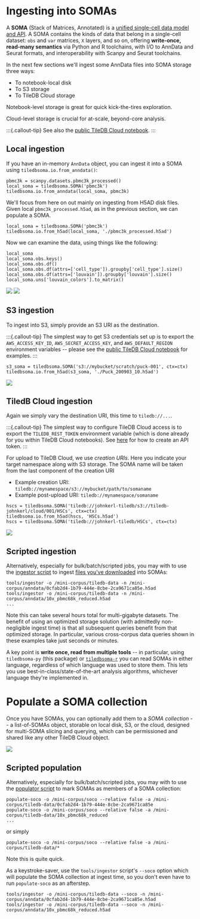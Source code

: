 # Ingesting into SOMAs

A **SOMA** (Stack of Matrices, Annotated) is a [unified single-cell data model and API](https://github.com/single-cell-data/SOMA). A SOMA contains the kinds of data that belong in a single-cell dataset: `obs` and `var` matrices, `X` layers, and so on, offering **write-once, read-many semantics** via Python and R toolchains, with I/O to AnnData and Seurat formats, and interoperability with Scanpy and Seurat toolchains.

In the next few sections we'll ingest some AnnData files into SOMA storage three ways:

* To notebook-local disk
* To S3 storage
* To TileDB Cloud storage

Notebook-level storage is great for quick kick-the-tires exploration.

Cloud-level storage is crucial for at-scale, beyond-core analysis.

:::{.callout-tip}
See also the
[public TileDB Cloud notebook](https://cloud.tiledb.com/notebooks/details/johnkerl-tiledb/33c4fe81-d15f-43cd-a588-5c277cf70cb6/preview).
:::

## Local ingestion

If you have an in-memory `AnnData` object, you can ingest it into a SOMA using `tiledbsoma.io.from_anndata()`:

```
pbmc3k = scanpy.datasets.pbmc3k_processed()
local_soma = tiledbsoma.SOMA('pbmc3k')
tiledbsoma.io.from_anndata(local_soma, pbmc3k)
```

We'll focus from here on out mainly on ingesting from H5AD disk files.  Given local
`pbmc3k_processed.h5ad`, as in the previous section, we can populate a SOMA.

```
local_soma = tiledbsoma.SOMA('pbmc3k')
tiledbsoma.io.from_h5ad(local_soma, './pbmc3k_processed.h5ad')
```

Now we can examine the data, using things like the following:

```
local_soma
local_soma.obs.keys()
local_soma.obs.df()
local_soma.obs.df(attrs=['cell_type']).groupby['cell_type'].size()
local_soma.obs.df(attrs=['louvain']).groupby['louvain'].size()
local_soma.uns['louvain_colors'].to_matrix()
```

![](images/local-inspect-1.png)
![](images/local-inspect-2.png)

## S3 ingestion

To ingest into S3, simply provide an S3 URI as the destination.

:::{.callout-tip}
The simplest way to get S3 credentials set up is to export the `AWS_ACCESS_KEY_ID`,
`AWS_SECRET_ACCESS_KEY`, and `AWS_DEFAULT_REGION` environment variables -- please see the
[public TileDB Cloud notebook](https://cloud.tiledb.com/notebooks/details/johnkerl-tiledb/33c4fe81-d15f-43cd-a588-5c277cf70cb6/preview) for examples.
:::

```
s3_soma = tiledbsoma.SOMA('s3://mybucket/scratch/puck-001', ctx=ctx)
tiledbsoma.io.from_h5ad(s3_soma, './Puck_200903_10.h5ad')
```

![](images/s3-inspect.png)

## TiledB Cloud ingestion

Again we simply vary the destination URI, this time to `tiledb://...`.

:::{.callout-tip}
The simplest way to configure TileDB Cloud access is to export the `TILEDB_REST_TOKEN` environment
variable (which is done already for you within TileDB Cloud notebooks).  See
[here](https://docs.tiledb.com/cloud/how-to/account/create-api-tokens) for how to create an API token.
:::

For upload to TileDB Cloud, we use _creation URIs_. Here you indicate your target namespace along with S3 storage. The SOMA name will be taken from the last component of the creation URI

* Example creation URI: `tiledb://mynamespace/s3://mybucket/path/to/somaname`
* Example post-upload URI: `tiledb://mynamespace/somaname`

```
hscs = tiledbsoma.SOMA('tiledb://johnkerl-tiledb/s3://tiledb-johnkerl/cloud/001/HSCs', ctx=ctx)
tiledbsoma.io.from_h5ad(hscs, 'HSCs.h5ad')
hscs = tiledbsoma.SOMA('tiledb://johnkerl-tiledb/HSCs', ctx=ctx)
```

![](images/tiledb-cloud-inspect.png)

## Scripted ingestion

Alternatively, especially for bulk/batch/scripted jobs, you may with to use the [ingestor script](../tools/ingestor) to ingest [files you've downloaded](obtaining-data-files.md) into SOMAs:

```
tools/ingestor -o /mini-corpus/tiledb-data -n /mini-corpus/anndata/0cfab2d4-1b79-444e-8cbe-2ca9671ca85e.h5ad
tools/ingestor -o /mini-corpus/tiledb-data -n /mini-corpus/anndata/10x_pbmc68k_reduced.h5ad
...
```

Note this can take several hours total for multi-gigabyte datasets. The benefit of using an
optimized storage solution (with admittedly non-negligible ingest time) is that all subsequent
queries benefit from that optimized storage. In particular, various cross-corpus data queries shown
in these examples take just seconds or minutes.

A key point is **write once, read from multiple tools** -- in particular, using `tiledbsoma-py` (this
package) or [`tiledbsoma-r`](https://github.com/TileDB-Inc/tiledbsoma) you can read SOMAs in either
language, regardless of which language was used to store them. This lets you use
best-in-class/state-of-the-art analysis algorithms, whichever language they're implemented in.

# Populate a SOMA collection

Once you have SOMAs, you can optionally add them to a _SOMA collection_ -- a list-of-SOMAs object,
storable on local disk, S3, or the cloud, designed for multi-SOMA slicing and querying, which can be
permissioned and shared like any other TileDB Cloud object.

![](images/soco-inspect.png)

## Scripted population

Alternatively, especially for bulk/batch/scripted jobs, you may with to use the [populator script](../tools/populate-soco) to mark SOMAs as members of a SOMA collection:

```
populate-soco -o /mini-corpus/soco --relative false -a /mini-corpus/tiledb-data/0cfab2d4-1b79-444e-8cbe-2ca9671ca85e
populate-soco -o /mini-corpus/soco --relative false -a /mini-corpus/tiledb-data/10x_pbmc68k_reduced
...
```

or simply

```
populate-soco -o /mini-corpus/soco --relative false -a /mini-corpus/tiledb-data/*
```

Note this is quite quick.

As a keystroke-saver, use the `tools/ingestor` script's `--soco` option which will populate the SOMA
collection at ingest time, so you don't even have to run `populate-soco` as an afterstep.

```
tools/ingestor -o /mini-corpus/tiledb-data --soco -n /mini-corpus/anndata/0cfab2d4-1b79-444e-8cbe-2ca9671ca85e.h5ad
tools/ingestor -o /mini-corpus/tiledb-data --soco -n /mini-corpus/anndata/10x_pbmc68k_reduced.h5ad
```
